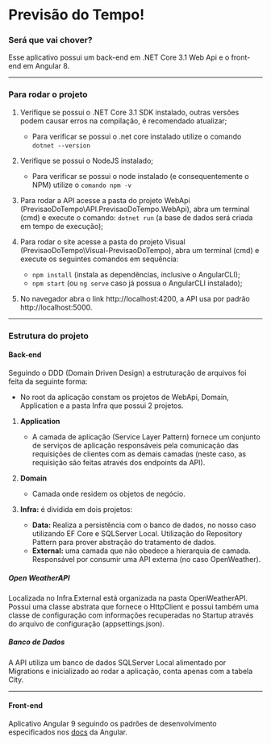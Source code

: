 # Previsão do Tempo!

### Será que vai chover?

Esse aplicativo possui um back-end em .NET Core 3.1 Web Api e o front-end em Angular 8.

---

### Para rodar o projeto

1. Verifique se possui o .NET Core 3.1 SDK instalado, outras versões podem causar erros na compilação, é recomendado atualizar;
    - Para verificar se possui o .net core instalado utilize o comando ```dotnet --version```

2. Verifique se possui o NodeJS instalado;
    - Para verificar se possui o node instalado (e consequentemente o NPM) utilize o ```comando npm -v```

3. Para rodar a API acesse a pasta do projeto WebApi (PrevisaoDoTempo\API.PrevisaoDoTempo.WebApi), abra um terminal (cmd) e execute o comando: ```dotnet run``` (a base de dados será criada em tempo de execução);

4. Para rodar o site acesse a pasta do projeto Visual (PrevisaoDoTempo\Visual-PrevisaoDoTempo), abra um terminal (cmd) e execute os seguintes comandos em sequência:
    - ```npm install``` (instala as dependências, inclusive o AngularCLI);
    - ```npm start``` (ou ```ng serve``` caso já possua o AngularCLI instalado);

5. No navegador abra o link http://localhost:4200, a API usa por padrão http://localhost:5000.

---

### Estrutura do projeto

#### Back-end

Seguindo o DDD (Domain Driven Design) a estruturação de arquivos foi feita da seguinte forma:
    
- No root da aplicação constam os projetos de WebApi, Domain, Application e a pasta Infra que possui 2 projetos.

1. **Application**
    - A camada de aplicação (Service Layer Pattern) fornece um conjunto de serviços de aplicação responsáveis pela comunicação das requisições de clientes com as demais camadas (neste caso, as requisição são feitas através dos endpoints da API).

2. **Domain**
    - Camada onde residem os objetos de negócio.

3. **Infra:** é dividida em dois projetos:
    - **Data:** Realiza a persistência com o banco de dados, no nosso caso utilizando EF Core e SQLServer Local. Utilização do Repository Pattern para prover abstração do tratamento de dados.
    - **External:** uma camada que não obedece a hierarquia de camada. Responsável por consumir uma API externa (no caso OpenWeather).

##### Open WeatherAPI

Localizada no Infra.External está organizada na pasta OpenWeatherAPI. Possui uma classe abstrata que fornece o HttpClient e possui também uma classe de configuração com informações recuperadas no Startup através do arquivo de configuração (appsettings.json).

##### Banco de Dados

A API utiliza um banco de dados SQLServer Local alimentado por Migrations e inicializado ao rodar a aplicação, conta apenas com a tabela City.

---

#### Front-end

Aplicativo Angular 9 seguindo os padrões de desenvolvimento especificados nos [docs](https://angular.io/docs) da Angular.